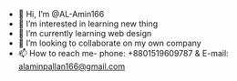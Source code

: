 - 👋 Hi, I’m @AL-Amin166
- 👀 I’m interested in learning new thing
- 🌱 I’m currently learning web design
- 💞️ I’m looking to collaborate on my own company
- 📫 How to reach me- phone: +8801519609787 & E-mail: alaminpallan166@gmail.com

<!---
AL-Amin166/AL-Amin166 is a ✨ special ✨ repository because its `README.md` (this file) appears on your GitHub profile.
You can click the Preview link to take a look at your changes.
--->
